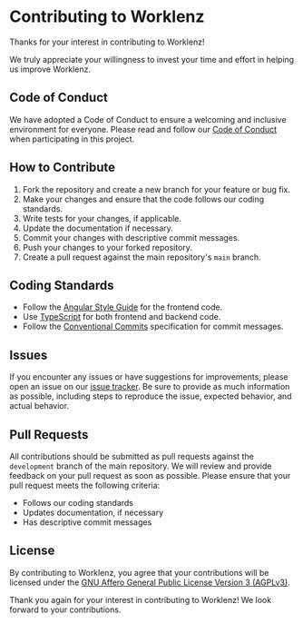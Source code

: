 # Contributing to Worklenz

Thanks for your interest in contributing to Worklenz!

We truly appreciate your willingness to invest your time and effort in helping us improve Worklenz.
## Code of Conduct

We have adopted a Code of Conduct to ensure a welcoming and inclusive environment for everyone. Please read and follow our [Code of Conduct](CODE_OF_CONDUCT.md) when participating in this project.

## How to Contribute

1. Fork the repository and create a new branch for your feature or bug fix.
2. Make your changes and ensure that the code follows our coding standards.
3. Write tests for your changes, if applicable.
4. Update the documentation if necessary.
5. Commit your changes with descriptive commit messages.
6. Push your changes to your forked repository.
7. Create a pull request against the main repository's `main` branch.

## Coding Standards

- Follow the [Angular Style Guide](https://angular.io/guide/styleguide) for the frontend code.
- Use [TypeScript](https://www.typescriptlang.org/) for both frontend and backend code.
- Follow the [Conventional Commits](https://www.conventionalcommits.org/) specification for commit messages.

## Issues

If you encounter any issues or have suggestions for improvements, please open an issue on our [issue tracker](https://github.com/worklenz/worklenz/issues). Be sure to provide as much information as possible, including steps to reproduce the issue, expected behavior, and actual behavior.

## Pull Requests

All contributions should be submitted as pull requests against the `development` branch of the main repository. We will review and provide feedback on your pull request as soon as possible. Please ensure that your pull request meets the following criteria:

- Follows our coding standards
- Updates documentation, if necessary
- Has descriptive commit messages

## License

By contributing to Worklenz, you agree that your contributions will be licensed under the [GNU Affero General Public License Version 3 (AGPLv3)](LICENSE).

Thank you again for your interest in contributing to Worklenz! We look forward to your contributions.
